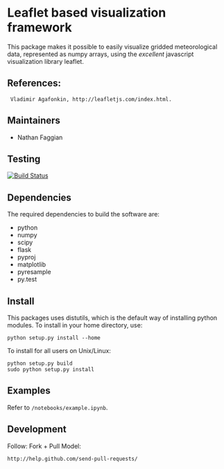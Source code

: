 Leaflet based visualization framework
=====================================

This package makes it possible to easily visualize gridded meteorological data, represented as numpy arrays, using the *excellent* javascript visualization library leaflet.

References:
-----------

     Vladimir Agafonkin, http://leafletjs.com/index.html. 


Maintainers
-----------

   - Nathan Faggian

Testing
-------

[![Build Status](https://travis-ci.org/nfaggian/leafvis.png?branch=master)](https://travis-ci.org/nfaggian/leafvis)

Dependencies
------------

The required dependencies to build the software are:

  - python
  - numpy
  - scipy
  - flask
  - pyproj
  - matplotlib
  - pyresample
  - py.test

Install
-------

This packages uses distutils, which is the default way of installing python modules. To install in your home directory, use:

    python setup.py install --home

To install for all users on Unix/Linux:

    python setup.py build
    sudo python setup.py install

Examples
--------

Refer to ``/notebooks/example.ipynb``.

Development
-----------

Follow: Fork + Pull Model:

    http://help.github.com/send-pull-requests/